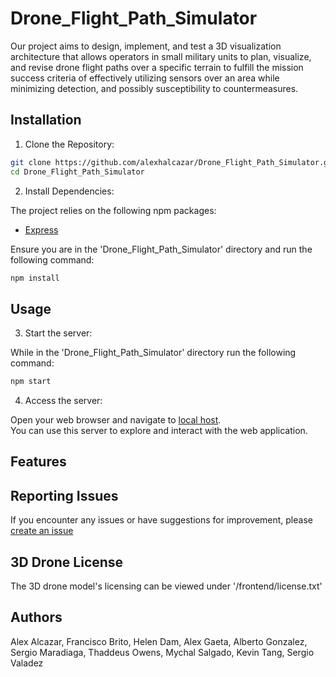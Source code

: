 # Drone_Flight_Path_Simulator

Our project aims to design, implement, and test a 3D visualization architecture that allows operators in small military units to plan, visualize, and revise drone flight paths over a specific terrain to fulfill the mission success criteria of effectively utilizing sensors over an area while minimizing detection, and possibly susceptibility to countermeasures.

## Installation

1. Clone the Repository:

```bash
git clone https://github.com/alexhalcazar/Drone_Flight_Path_Simulator.git
cd Drone_Flight_Path_Simulator
```

2. Install Dependencies:

The project relies on the following npm packages:

- [Express](https://www.npmjs.com/package/express/v/4.18.2)

Ensure you are in the 'Drone_Flight_Path_Simulator' directory and run the following command:

```bash
npm install
```

## Usage

3. Start the server:

While in the 'Drone_Flight_Path_Simulator' directory run the following command:

```bash
npm start
```

4. Access the server:

Open your web browser and navigate to [local host](http://localhost:3000). <br>
You can use this server to explore and interact with the web application.

## Features

<!--TODO-->

## Reporting Issues

If you encounter any issues or have suggestions for improvement, please [create an issue](https://github.com/alexhalcazar/Drone_Flight_Path_Simulator/issues)

## 3D Drone License

The 3D drone model's licensing can be viewed under '/frontend/license.txt'

## Authors

Alex Alcazar, Francisco Brito, Helen Dam, Alex Gaeta, Alberto Gonzalez, Sergio Maradiaga, Thaddeus Owens, Mychal Salgado, Kevin Tang, Sergio Valadez
